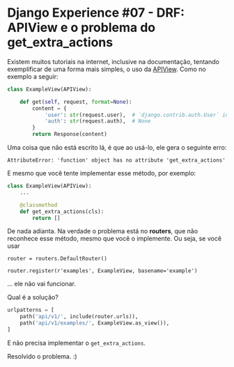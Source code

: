 # Django Experience #07 - DRF: APIView e o problema do get_extra_actions

Existem muitos tutoriais na internet, inclusive na documentação, tentando exemplificar de uma forma mais simples, o uso da [APIView](https://www.django-rest-framework.org/api-guide/views/#function-based-views).
Como no exemplo a seguir:

```python
class ExampleView(APIView):

    def get(self, request, format=None):
        content = {
            'user': str(request.user),  # `django.contrib.auth.User` instance.
            'auth': str(request.auth),  # None
        }
        return Response(content)
```


Uma coisa que não está escrito lá, é que ao usá-lo, ele gera o seguinte erro:

```
AttributeError: 'function' object has no attribute 'get_extra_actions'
```

E mesmo que você tente implementar esse método, por exemplo:

```python
class ExampleView(APIView):
    ...

    @classmethod
    def get_extra_actions(cls):
        return []
```

De nada adianta. Na verdade o problema está no **routers**, que não reconhece esse método, mesmo que você o implemente. Ou seja, se você usar

```
router = routers.DefaultRouter()

router.register(r'examples', ExampleView, basename='example')
```

... ele não vai funcionar.

Qual é a solução?

```python
urlpatterns = [
    path('api/v1/', include(router.urls)),
    path('api/v1/examples/', ExampleView.as_view()),
]
```

E não precisa implementar o `get_extra_actions`.

Resolvido o problema. :)


